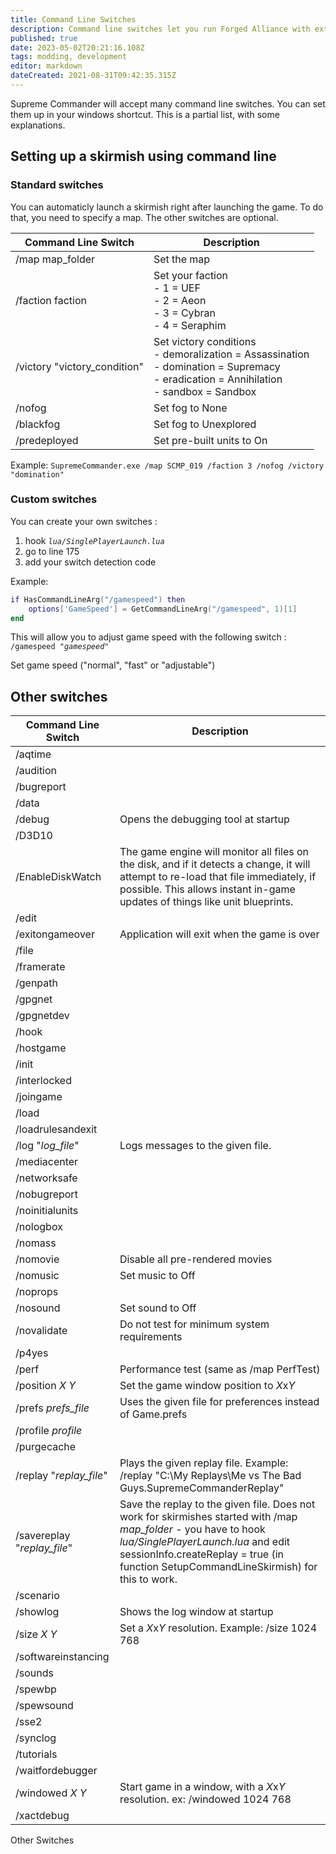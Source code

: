 ```yaml
---
title: Command Line Switches
description: Command line switches let you run Forged Alliance with extra options and settings.
published: true
date: 2023-05-02T20:21:16.108Z
tags: modding, development
editor: markdown
dateCreated: 2021-08-31T09:42:35.315Z
---
```


Supreme Commander will accept many command line switches. You can set them up in your windows shortcut. This is a partial list, with some explanations.

## Setting up a skirmish using command line

### Standard switches

You can automaticly launch a skirmish right after launching the game. To do that, you need to specify a map. The other switches are optional.

| **Command Line Switch** 	| **Description** 	|
|---	|---	|
| /map map_folder 	| Set the map 	|
| /faction faction 	| Set your faction<br>- 1 = UEF<br>- 2 = Aeon<br>- 3 = Cybran<br>- 4 = Seraphim    	|
| /victory "victory_condition" 	| Set victory conditions<br>- demoralization = Assassination<br>- domination = Supremacy<br>- eradication = Annihilation<br>- sandbox = Sandbox  	|
| /nofog 	| Set fog to None 	|
| /blackfog 	| Set fog to Unexplored 	|
| /predeployed 	| Set pre-built units to On 	|

Example:
`SupremeCommander.exe /map SCMP_019 /faction 3 /nofog /victory "domination"`

### Custom switches

You can create your own switches :

1.  hook *`lua/SinglePlayerLaunch.lua`*
2.  go to line 175
3.  add your switch detection code

Example:
```lua
if HasCommandLineArg("/gamespeed") then
	options['GameSpeed'] = GetCommandLineArg("/gamespeed", 1)[1]
end
```
This will allow you to adjust game speed with the following switch :
`/gamespeed "`*`gamespeed`*`"`


Set game speed ("normal", "fast" or "adjustable")

## Other switches

| Command Line Switch         | Description                                                                                                                                                                                                                                      |
|-----------------------------|--------------------------------------------------------------------------------------------------------------------------------------------------------------------------------------------------------------------------------------------------|
| /aqtime                     |                                                                                                                                                                                                                                                  |
| /audition                   |                                                                                                                                                                                                                                                  |
| /bugreport                  |                                                                                                                                                                                                                                                  |
| /data                       |                                                                                                                                                                                                                                                  |
| /debug                      | Opens the debugging tool at startup                                                                                                                                                                                                              |
| /D3D10                      |                                                                                                                                                                                                                                                  |
| /EnableDiskWatch            | The game engine will monitor all files on the disk, and if it detects a change, it will attempt to re-load that file immediately, if possible. This allows instant in-game updates of things like unit blueprints.                               |
| /edit                       |                                                                                                                                                                                                                                                  |
| /exitongameover             | Application will exit when the game is over                                                                                                                                                                                                      |
| /file                       |                                                                                                                                                                                                                                                  |
| /framerate                  |                                                                                                                                                                                                                                                  |
| /genpath                    |                                                                                                                                                                                                                                                  |
| /gpgnet                     |                                                                                                                                                                                                                                                  |
| /gpgnetdev                  |                                                                                                                                                                                                                                                  |
| /hook                       |                                                                                                                                                                                                                                                  |
| /hostgame                   |                                                                                                                                                                                                                                                  |
| /init                       |                                                                                                                                                                                                                                                  |
| /interlocked                |                                                                                                                                                                                                                                                  |
| /joingame                   |                                                                                                                                                                                                                                                  |
| /load                       |                                                                                                                                                                                                                                                  |
| /loadrulesandexit           |                                                                                                                                                                                                                                                  |
| /log "*log_file*"           | Logs messages to the given file.                                                                                                                                                                                                                 |
| /mediacenter                |                                                                                                                                                                                                                                                  |
| /networksafe                |                                                                                                                                                                                                                                                  |
| /nobugreport                |                                                                                                                                                                                                                                                  |
| /noinitialunits             |                                                                                                                                                                                                                                                  |
| /nologbox                   |                                                                                                                                                                                                                                                  |
| /nomass                     |                                                                                                                                                                                                                                                  |
| /nomovie                    | Disable all pre-rendered movies                                                                                                                                                                                                                  |
| /nomusic                    | Set music to Off                                                                                                                                                                                                                                 |
| /noprops                    |                                                                                                                                                                                                                                                  |
| /nosound                    | Set sound to Off                                                                                                                                                                                                                                 |
| /novalidate                 | Do not test for minimum system requirements                                                                                                                                                                                                      |
| /p4yes                      |                                                                                                                                                                                                                                                  |
| /perf                       | Performance test (same as /map PerfTest)                                                                                                                                                                                                         |
| /position *X* *Y*           | Set the game window position to *X*x*Y*                                                                                                                                                                                                          |
| /prefs *prefs_file*         | Uses the given file for preferences instead of Game.prefs                                                                                                                                                                                        |
| /profile *profile*          |                                                                                                                                                                                                                                                  |
| /purgecache                 |                                                                                                                                                                                                                                                  |
| /replay "*replay_file*"     | Plays the given replay file. Example: /replay "C:\\My Replays\\Me vs The Bad Guys.SupremeCommanderReplay"                                                                                                                                        |
| /savereplay "*replay_file*" | Save the replay to the given file. Does not work for skirmishes started with /map *map_folder* - you have to hook *lua/SinglePlayerLaunch.lua* and edit sessionInfo.createReplay = true (in function SetupCommandLineSkirmish) for this to work. |
| /scenario                   |                                                                                                                                                                                                                                                  |
| /showlog                    | Shows the log window at startup                                                                                                                                                                                                                  |
| /size *X* *Y*               | Set a *X*x*Y* resolution. Example: /size 1024 768                                                                                                                                                                                                |
| /softwareinstancing         |                                                                                                                                                                                                                                                  |
| /sounds                     |                                                                                                                                                                                                                                                  |
| /spewbp                     |                                                                                                                                                                                                                                                  |
| /spewsound                  |                                                                                                                                                                                                                                                  |
| /sse2                       |                                                                                                                                                                                                                                                  |
| /synclog                    |                                                                                                                                                                                                                                                  |
| /tutorials                  |                                                                                                                                                                                                                                                  |
| /waitfordebugger            |                                                                                                                                                                                                                                                  |
| /windowed *X* *Y*           | Start game in a window, with a *X*x*Y* resolution. ex: /windowed 1024 768                                                                                                                                                                        |
| /xactdebug                  |                                                                                                                                                                                                                                                  |

Other Switches